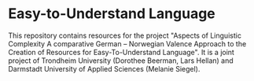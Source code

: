 # Easy-to-Understand Language
This repository contains resources for the project "Aspects of Linguistic Complexity A comparative German – Norwegian Valence Approach to the Creation of Resources for Easy-To-Understand Language". It is a joint project of Trondheim University (Dorothee Beerman, Lars Hellan) and Darmstadt University of Applied Sciences (Melanie Siegel). 
